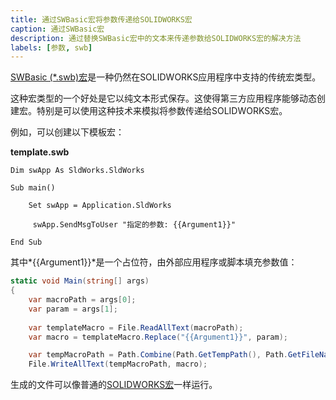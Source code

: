 ```yaml
---
title: 通过SWBasic宏将参数传递给SOLIDWORKS宏
caption: 通过SWBasic宏
description: 通过替换SWBasic宏中的文本来传递参数给SOLIDWORKS宏的解决方法
labels: [参数, swb]
---
```

[SWBasic (*.swb)宏](/docs/codestack/solidworks-api/getting-started/macros/types#swbasic-macros.swb)是一种仍然在SOLIDWORKS应用程序中支持的传统宏类型。

这种宏类型的一个好处是它以纯文本形式保存。这使得第三方应用程序能够动态创建宏。特别是可以使用这种技术来模拟将参数传递给SOLIDWORKS宏。

例如，可以创建以下模板宏：

**template.swb**

~~~vba
Dim swApp As SldWorks.SldWorks

Sub main()
        
    Set swApp = Application.SldWorks
        
     swApp.SendMsgToUser "指定的参数: {{Argument1}}"
    
End Sub
~~~


其中*{{Argument1}}*是一个占位符，由外部应用程序或脚本填充参数值：

~~~ cs jagged-bottom 
static void Main(string[] args)
{
    var macroPath = args[0];
    var param = args[1];
    
    var templateMacro = File.ReadAllText(macroPath);
    var macro = templateMacro.Replace("{{Argument1}}", param);

    var tempMacroPath = Path.Combine(Path.GetTempPath(), Path.GetFileName(macroPath));
    File.WriteAllText(tempMacroPath, macro);
~~~

生成的文件可以像普通的[SOLIDWORKS宏](/docs/codestack/solidworks-api/application/frame/run-macros-group/)一样运行。
